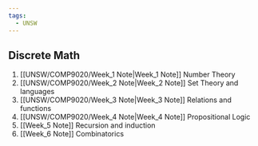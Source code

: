 ```yaml
---
tags:
  - UNSW
---
```

## Discrete Math
1. [[UNSW/COMP9020/Week_1 Note|Week_1 Note]] Number Theory
2. [[UNSW/COMP9020/Week_2 Note|Week_2 Note]] Set Theory and languages
3. [[UNSW/COMP9020/Week_3 Note|Week_3 Note]] Relations and functions
4. [[UNSW/COMP9020/Week_4 Note|Week_4 Note]] Propositional Logic
5. [[Week_5 Note]] Recursion and induction
6. [[Week_6 Note]] Combinatorics



